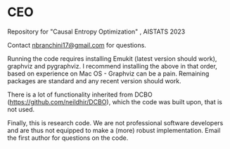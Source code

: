 # CEO
Repository for "Causal Entropy Optimization" , AISTATS 2023 


Contact nbranchini17@gmail.com for questions. 

Running the code requires installing Emukit (latest version should work), graphviz and pygraphviz. 
I recommend installing the above in that order, based on experience on Mac OS - Graphviz can be a pain.
Remaining packages are standard and any recent version should work. 

There is a lot of functionality inherited from DCBO (https://github.com/neildhir/DCBO), which the code was built upon, that is not used.

Finally, this is research code. We are not professional software developers and are thus not equipped to make a (more) robust implementation.
Email the first author for questions on the code. 

